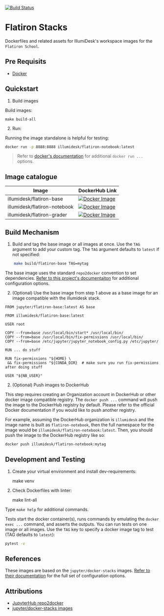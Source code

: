 [![Build Status](https://travis-ci.com/IllumiDesk/flatiron-stacks.svg?branch=main)](https://travis-ci.com/IllumiDesk/flatiron-stacks)

# Flatiron Stacks

Dockerfiles and related assets for IllumiDesk's workspace images for the `Flatiron School`.

## Pre Requisits

- [Docker](https://docs.docker.com/get-docker/)

## Quickstart

1. Build images

Build images:

```
make build-all
```

2. Run:

Running the image standalone is helpful for testing:

```bash
docker run -p 8888:8888 illumidesk/flatiron-notebook:latest
```

> Refer to [docker's documentation](https://docs.docker.com/engine/reference/run/) for additional `docker run ...` options.

## Image catalogue

| Image | DockerHub Link |
| --- | --- |
| illumidesk/flatiron-base | [![Docker Image](https://img.shields.io/docker/automated/flatiron/flatiron-base)](https://img.shields.io/docker/automated/illumidesk/flatiron-base?label=flatiron-base) |
| illumidesk/flatiron-notebook | [![Docker Image](https://img.shields.io/docker/automated/flatiron/flatiron-notebook)](https://hub.docker.com/repository/docker/illumidesk/flatiron-notebook?label=flatiron-notebook) |
| illumidesk/flatiron-grader | [![Docker Image](https://img.shields.io/docker/automated/flatiron/flatiron-grader)](https://hub.docker.com/repository/docker/illumidesk/flatiron-grader?label=flatiron-grader) |

## Build Mechanism

1. Build and tag the base image or all images at once. Use the `TAG` argument to add your custom tag. The `TAG` argument defaults to `latest` if not specified:

```bash
    make build/flatiron-base TAG=mytag
```

The base image uses the standard `repo2docker` convention to set dependencies. [Refer to this project's documentaiton](https://repo2docker.readthedocs.io/en/latest/) for additional configuration options.


2. (Optional) Use the base image from step 1 above as a base image for an image compatible with the illumidesk stack.

```
FROM jupyter/flatiron-base:latest AS base

FROM illumidesk/flatiron-base:latest

USER root

COPY --from=base /usr/local/bin/start* /usr/local/bin/
COPY --from=base /usr/local/bin/fix-permissions /usr/local/bin/
COPY --from=base /etc/jupyter/jupyter_notebook_config.py /etc/jupyter/

RUN ... do stuff

RUN fix-permissions "${HOME} \
 && fix-permissions "${CONDA_DIR}  # make sure you run fix-permissions after doing stuff

USER "${NB_USER}"

```

2. (Optional) Push images to DockerHub

This step requires creating an Organization account in DockerHub or other docker image compatible registry. The `docker push ...`
command will push the image to the DockerHub registry by default. Please refer to the official Docker documentation if you would
like to push another registry.

For example, assuming the DockerHub organization is `illumidesk` and the image name is built as `flatiron-notebook`, then the full
namespace for the image would be `illumidesk/flatiron-notebook:latest`. Then, you should push the image to the DockerHub registry like so:

```bash
docker push illumidesk/flatiron-notebook:mytag
```

## Development and Testing

1. Create your virtual environment and install dev-requirements:

    make venv

2. Check Dockerfiles with linter:

    make lint-all

Type `make help` for additional commands.

Tests start the docker container(s), runs commands by emulating the  `docker exec ...` command, and asserts the outputs. You can run tests on one image or all images. Use the `TAG` key to specify a docker image tag to test (TAG defaults to `latest`):

```bash
pytest -v
```

## References

These images are based on the `jupyter/docker-stacks` images. [Refer to their documentation](https://jupyter-docker-stacks.readthedocs.io/en/latest/) for the full set of configuration options.

## Attributions

- [JupyterHub repo2docker](https://repo2docker.readthedocs.io/en/latest/)
- [jupyter/docker-stacks images](https://github.com/jupyter/docker-stacks)
